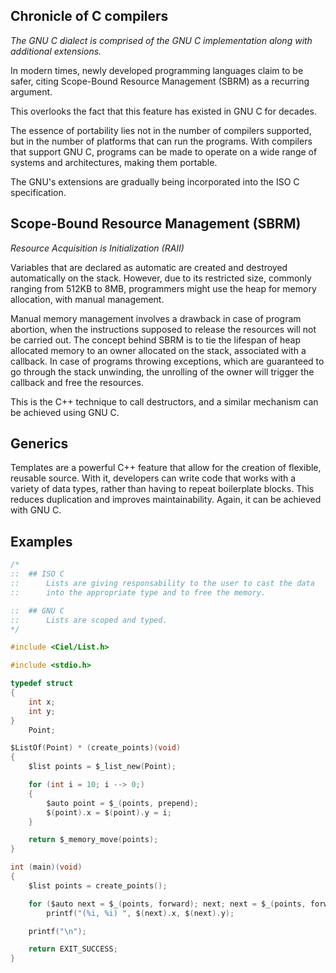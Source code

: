 ## Chronicle of C compilers

*The GNU C dialect is comprised of the GNU C implementation along with additional extensions.*

In modern times, newly developed programming languages claim to be safer, citing Scope-Bound Resource Management (SBRM) as a recurring argument.

This overlooks the fact that this feature has existed in GNU C for decades.

The essence of portability lies not in the number of compilers supported, but in the number of platforms that can run the programs. With compilers that support GNU C, programs can be made to operate on a wide range of systems and architectures, making them portable.

The GNU's extensions are gradually being incorporated into the ISO C specification.

## Scope-Bound Resource Management (SBRM)
*Resource Acquisition is Initialization (RAII)*

Variables that are declared as automatic are created and destroyed automatically on the stack. However, due to its restricted size, commonly ranging from 512KB to 8MB, programmers might use the heap for memory allocation, with manual management.

Manual memory management involves a drawback in case of program abortion, when the instructions supposed to release the resources will not be carried out. The concept behind SBRM is to tie the lifespan of heap allocated memory to an owner allocated on the stack, associated with a callback. In case of programs throwing exceptions, which are guaranteed to go through the stack unwinding, the unrolling of the owner will trigger the callback and free the resources.

This is the C++ technique to call destructors, and a similar mechanism can be achieved using GNU C.

## Generics

Templates are a powerful C++ feature that allow for the creation of flexible, reusable source. With it, developers can write code that works with a variety of data types, rather than having to repeat boilerplate blocks. This reduces duplication and improves maintainability. Again, it can be achieved with GNU C.

## Examples

```c
/*
::  ## ISO C
::      Lists are giving responsability to the user to cast the data
::      into the appropriate type and to free the memory.

::  ## GNU C
::      Lists are scoped and typed.
*/

#include <Ciel/List.h>

#include <stdio.h>

typedef struct
{
    int x;
    int y;
}
    Point;

$ListOf(Point) * (create_points)(void)
{
    $list points = $_list_new(Point);

    for (int i = 10; i --> 0;)
    {
        $auto point = $_(points, prepend);
        $(point).x = $(point).y = i;
    }

    return $_memory_move(points);
}

int (main)(void)
{
    $list points = create_points();

    for ($auto next = $_(points, forward); next; next = $_(points, forward))
        printf("(%i, %i) ", $(next).x, $(next).y);

    printf("\n");

    return EXIT_SUCCESS;
}
```
